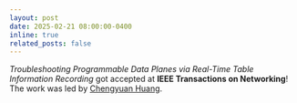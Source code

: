 ```yaml
---
layout: post
date: 2025-02-21 08:00:00-0400
inline: true
related_posts: false
---
```


<i>Troubleshooting Programmable Data Planes via Real-Time Table Information Recording</i> got accepted at <b>IEEE Transactions on Networking</b>! The work was led by [Chengyuan Huang]().
